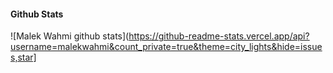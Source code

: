 
#### Github Stats

![Malek Wahmi github stats](https://github-readme-stats.vercel.app/api?username=malekwahmi&count_private=true&theme=city_lights&hide=issues,star]

</details>
